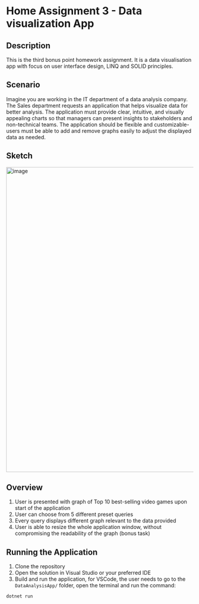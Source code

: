 # Home Assignment 3 - Data visualization App

## Description
This is the third bonus point homework assignment. It is a data visualisation app with
focus on user interface design, LINQ and SOLID principles. 

## Scenario
Imagine you are working in the IT department of a data analysis company. The Sales
department requests an application that helps visualize data for better analysis. The
application must provide clear, intuitive, and visually appealing charts so that
managers can present insights to stakeholders and non-technical teams.
The application should be flexible and customizable- users must be able to add and
remove graphs easily to adjust the displayed data as needed.

## Sketch
<img width="820" alt="image" src="https://github.com/user-attachments/assets/930b297e-2cd2-4363-8e99-c436ee8a0a23" />


## Overview
1. User is presented with graph of Top 10 best-selling video games upon start of the application
2. User can choose from 5 different preset queries
3. Every query displays different graph relevant to the data provided
4. User is able to resize the whole application window, without compromising the readability of the graph (bonus task) 


## Running the Application

1. Clone the repository
2. Open the solution in Visual Studio or your preferred IDE
3. Build and run the application, for VSCode, the user needs to go to the `DataAnalysisApp/` folder, open the terminal and run the command:

```
dotnet run
```

